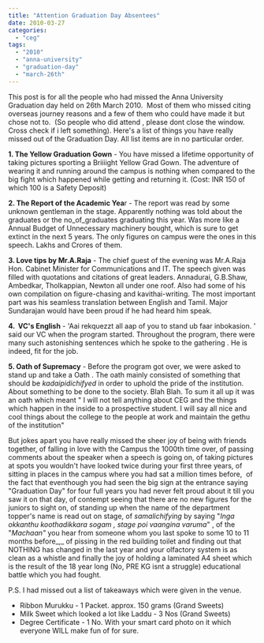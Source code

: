 ```yaml
---
title: "Attention Graduation Day Absentees"
date: 2010-03-27
categories: 
  - "ceg"
tags: 
  - "2010"
  - "anna-university"
  - "graduation-day"
  - "march-26th"
---
```


This post is for all the people who had missed the Anna University Graduation day held on 26th March 2010.  Most of them who missed citing overseas journey reasons and a few of them who could have made it but chose not to.  (So people who did attend , please dont close the window. Cross check if i left something). Here's a list of things you have really missed out of the Graduation Day. All list items are in no particular order.

**1\. The Yellow Graduation Gown** - You have missed a lifetime opportunity of taking pictures sporting a Briiiight Yellow Grad Gown. The adventure of wearing it and running around the campus is nothing when compared to the big fight which happened while getting and returning it. (Cost: INR 150 of which 100 is a Safety Deposit)

**2\. The Report of the Academic Yea**r - The report was read by some unknown gentleman in the stage. Apparently nothing was told about the graduates or the no\_of\_graduates graduating this year. Was more like a Annual Budget of Unnecessary machinery bought, which is sure to get extinct in the next 5 years. The only figures on campus were the ones in this speech. Lakhs and Crores of them.

**3\. Love tips by Mr.A.Raja** - The chief guest of the evening was Mr.A.Raja Hon. Cabinet Minister for Communications and IT. The speech given was filled with quotations and citations of great leaders. Annadurai, G.B.Shaw, Ambedkar, Tholkappian, Newton all under one roof. Also had some of his own compilation on figure-chasing and kavithai-writing. The most important part was his seamless translation between English and Tamil. Major Sundarajan would have been proud if he had heard him speak.

**4\.  VC's English** - 'Aai rekquezzt all aap of you to stand ub faar inbokasion. ' said our VC when the program started. Throughout the program, there were many such astonishing sentences which he spoke to the gathering . He is indeed, fit for the job.

**5\. Oath of Supremacy** \- Before the program got over, we were asked to stand up and take a Oath . The oath mainly consisted of something that should be _kadaipidichifyed_ in order to uphold the pride of the institution. About something to be done to the society. Blah Blah. To sum it all up it was an oath which meant " I will not tell anything about CEG and the things which happen in the inside to a prospective student. I will say all nice and cool things about the college to the people at work and maintain the gethu of the institution"

But jokes apart you have really missed the sheer joy of being with friends together, of falling in love with the Campus the 1000th time over, of passing comments about the speaker when a speech is going on, of taking pictures at spots you wouldn't have looked twice during your first three years, of sitting in places in the campus where you had sat a million times before,  of the fact that eventhough you had seen the big sign at the entrance saying "Graduation Day" for four full years you had never felt proud about it till you saw it on that day, of contempt seeing that there are no new figures for the juniors to sight on, of standing up when the name of the department topper's name is read out on stage, of _samalichifying_ by saying "_Inga okkanthu koothadikkara sogam , stage poi vaangina varuma_" , of the "_Machaan"_ you hear from someone whom you last spoke to some 10 to 11 months before_,_ of pissing in the red building toilet and finding out that NOTHING has changed in the last year and your olfactory system is as clean as a whistle and finally the joy of holding a laminated A4 sheet which is the result of the 18 year long (No, PRE KG isnt a struggle) educational battle which you had fought.

P.S. I had missed out a list of takeaways which were given in the venue.

- Ribbon Murukku - 1 Packet. approx. 150 grams (Grand Sweets)
- Milk Sweet which looked a lot like Laddu - 3 Nos (Grand Sweets)
- Degree Certificate - 1 No. With your smart card photo on it which everyone WILL make fun of for sure.
